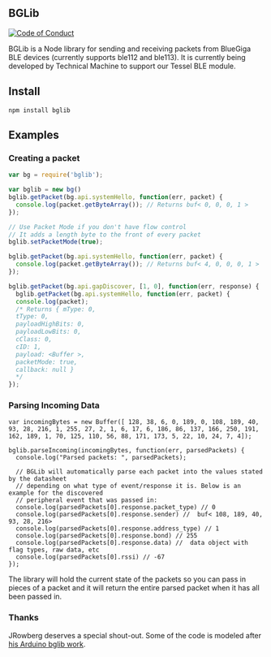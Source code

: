 ## BGLib

[![Code of Conduct](https://img.shields.io/badge/%E2%9D%A4-code%20of%20conduct-blue.svg?style=flat)](https://github.com/tessel/project/blob/master/CONDUCT.md)

BGLib is a Node library for sending and receiving packets from BlueGiga BLE devices (currently supports ble112 and ble113). It is currently being developed by Technical Machine to support our Tessel BLE module.

## Install
```
npm install bglib
```


## Examples

### Creating a packet

```javascript
var bg = require('bglib');

var bglib = new bg()
bglib.getPacket(bg.api.systemHello, function(err, packet) {
  console.log(packet.getByteArray()); // Returns buf< 0, 0, 0, 1 >
}); 

// Use Packet Mode if you don't have flow control
// It adds a length byte to the front of every packet
bglib.setPacketMode(true);

bglib.getPacket(bg.api.systemHello, function(err, packet) {
  console.log(packet.getByteArray()); // Returns buf< 4, 0, 0, 0, 1 >
});

bglib.getPacket(bg.api.gapDiscover, [1, 0], function(err, response) {
  bglib.getPacket(bg.api.systemHello, function(err, packet) {
  console.log(packet); 
  /* Returns { mType: 0,
  tType: 0,
  payloadHighBits: 0,
  payloadLowBits: 0,
  cClass: 0,
  cID: 1,
  payload: <Buffer >,
  packetMode: true,
  callback: null }
  */
});
```
### Parsing Incoming Data

```
var incomingBytes = new Buffer([ 128, 38, 6, 0, 189, 0, 108, 189, 40, 93, 28, 216, 1, 255, 27, 2, 1, 6, 17, 6, 186, 86, 137, 166, 250, 191, 162, 189, 1, 70, 125, 110, 56, 88, 171, 173, 5, 22, 10, 24, 7, 4]);

bglib.parseIncoming(incomingBytes, function(err, parsedPackets) {
  console.log("Parsed packets: ", parsedPackets);

  // BGLib will automatically parse each packet into the values stated by the datasheet
  // depending on what type of event/response it is. Below is an example for the discovered
  // peripheral event that was passed in:
  console.log(parsedPackets[0].response.packet_type) // 0
  console.log(parsedPackets[0].response.sender) //  buf< 108, 189, 40, 93, 28, 216>
  console.log(parsedPackets[0].response.address_type) // 1
  console.log(parsedPackets[0].response.bond) // 255
  console.log(parsedPackets[0].response.data) //  data object with flag types, raw data, etc
  console.log(parsedPackets[0].rssi) // -67
});
```

The library will hold the current state of the packets so you can pass in pieces of a packet and it will return the entire parsed packet when it has all been passed in.

### Thanks
JRowberg deserves a special shout-out. Some of the code is modeled after [his Arduino bglib work](https://github.com/jrowberg/bglib).
